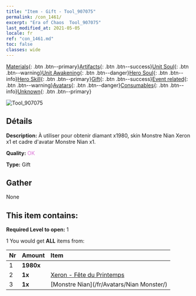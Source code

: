 ```yaml
---
title: "Item - Gift - Tool_907075"
permalink: /con_1461/
excerpt: "Era of Chaos  Tool_907075"
last_modified_at: 2021-05-05
locale: fr
ref: "con_1461.md"
toc: false
classes: wide
---
```

 [Materials](/ItemsFR/){: .btn .btn--primary}[Artifacts](/ItemsFR/Artifacts/){: .btn .btn--success}[Unit Soul](/ItemsFR/UnitSoul/){: .btn .btn--warning}[Unit Awakening](/ItemsFR/UnitAwakening/){: .btn .btn--danger}[Hero Soul](/ItemsFR/HeroSoul/){: .btn .btn--info}[Hero Skill](/ItemsFR/HeroSkill/){: .btn .btn--primary}[Gift](/ItemsFR/Gift/){: .btn .btn--success}[Event related](/ItemsFR/Events/){: .btn .btn--warning}[Avatars](/ItemsFR/Avatars/){: .btn .btn--danger}[Consumables](/ItemsFR/Consumables/){: .btn .btn--info}[Unknown](/ItemsFR/Unknown/){: .btn .btn--primary}

 ![Tool_907075](/images/t/i_907075.png)

## Détails
 **Description:** À utiliser pour obtenir diamant x1980, skin Monstre Nian Xeron x1 et cadre d'avatar Monstre Nian x1.

 **Quality:** <span style="color: #DA70D6">OK</span>

 **Type:** Gift

## Gather

  None

## This item contains:

 **Required Level to open:** 1

 1 You would get **ALL** items  from:

  | Nr | Amount |     Item    |
  |:---|:-------|:------------|
  | 1 |  **1980x** | <i class="fas fa-gem"/> |  | 
  | 2 |  **1x** | [Xeron - Fête du Printemps](/ItemsFR/con_1063/) |  | 
  | 3 |  **1x** | [Monstre Nian](/fr/Avatars/Nian Monster/) |  | 
